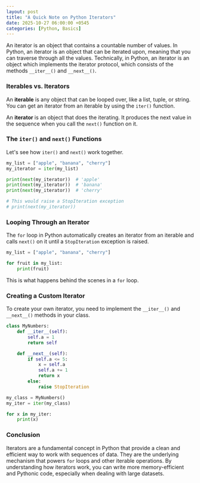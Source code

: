 ```yaml
---
layout: post
title: "A Quick Note on Python Iterators"
date: 2025-10-27 06:00:00 +0545
categories: [Python, Basics]
---
```


An iterator is an object that contains a countable number of values. In Python, an iterator is an object that can be iterated upon, meaning that you can traverse through all the values. Technically, in Python, an iterator is an object which implements the iterator protocol, which consists of the methods `__iter__()` and `__next__()`.

### Iterables vs. Iterators

An **iterable** is any object that can be looped over, like a list, tuple, or string. You can get an iterator from an iterable by using the `iter()` function.

An **iterator** is an object that does the iterating. It produces the next value in the sequence when you call the `next()` function on it.

### The `iter()` and `next()` Functions

Let's see how `iter()` and `next()` work together.

```python
my_list = ["apple", "banana", "cherry"]
my_iterator = iter(my_list)

print(next(my_iterator))  # 'apple'
print(next(my_iterator))  # 'banana'
print(next(my_iterator))  # 'cherry'

# This would raise a StopIteration exception
# print(next(my_iterator))
```

### Looping Through an Iterator

The `for` loop in Python automatically creates an iterator from an iterable and calls `next()` on it until a `StopIteration` exception is raised.

```python
my_list = ["apple", "banana", "cherry"]

for fruit in my_list:
    print(fruit)
```

This is what happens behind the scenes in a `for` loop.

### Creating a Custom Iterator

To create your own iterator, you need to implement the `__iter__()` and `__next__()` methods in your class.

```python
class MyNumbers:
    def __iter__(self):
        self.a = 1
        return self

    def __next__(self):
        if self.a <= 5:
            x = self.a
            self.a += 1
            return x
        else:
            raise StopIteration

my_class = MyNumbers()
my_iter = iter(my_class)

for x in my_iter:
    print(x)
```

### Conclusion

Iterators are a fundamental concept in Python that provide a clean and efficient way to work with sequences of data. They are the underlying mechanism that powers `for` loops and other iterable operations. By understanding how iterators work, you can write more memory-efficient and Pythonic code, especially when dealing with large datasets.
